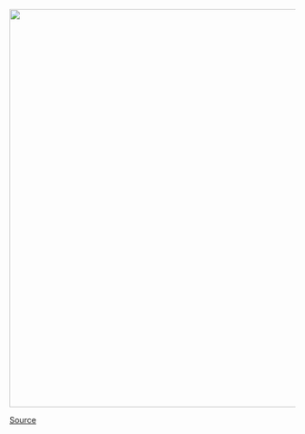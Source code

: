 <img src='https://cdn.vox-cdn.com/thumbor/1VylCf640jNjxiE9eMWCymZCfvo=/0x0:1080x1920/1200x675/filters:focal(527x666:699x838)/cdn.vox-cdn.com/uploads/chorus_image/image/70073932/VRG_ILLO_4853_10_Year_accessibility.0.jpg' width='700px' /><br/>

<a href='https://www.theverge.com/22733077/video-game-accessibility-improvements-simple-solutions'> Source <a/>